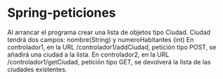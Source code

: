 # Spring-peticiones

Al arrancar el programa crear una lista de objetos tipo Ciudad. Ciudad tendrá dos campos: nombre(String) y numeroHabitantes (int)
En controlador1, en la URL /controlador1/addCiudad, petición tipo POST, se añadirá una ciudad a la lista.
En controlador2, en la URL /controlador1/getCiudad, petición tipo GET, se devolverá la lista de las ciudades existentes.
